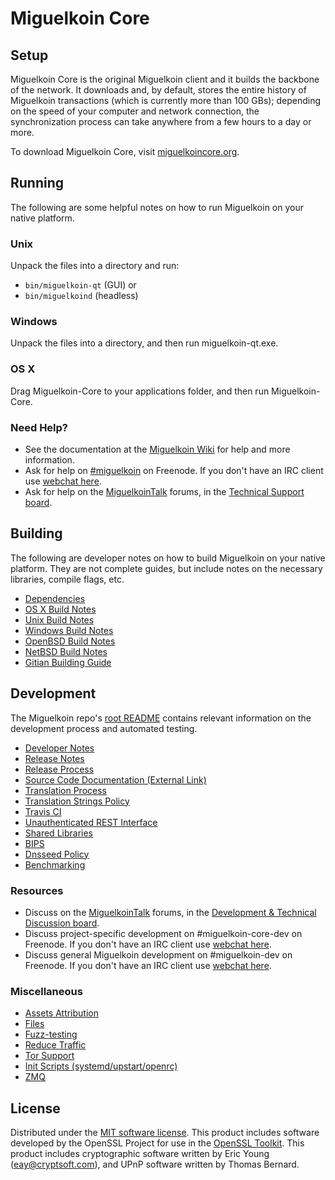 Miguelkoin Core
=============

Setup
---------------------
Miguelkoin Core is the original Miguelkoin client and it builds the backbone of the network. It downloads and, by default, stores the entire history of Miguelkoin transactions (which is currently more than 100 GBs); depending on the speed of your computer and network connection, the synchronization process can take anywhere from a few hours to a day or more.

To download Miguelkoin Core, visit [miguelkoincore.org](https://miguelkoincore.org/en/releases/).

Running
---------------------
The following are some helpful notes on how to run Miguelkoin on your native platform.

### Unix

Unpack the files into a directory and run:

- `bin/miguelkoin-qt` (GUI) or
- `bin/miguelkoind` (headless)

### Windows

Unpack the files into a directory, and then run miguelkoin-qt.exe.

### OS X

Drag Miguelkoin-Core to your applications folder, and then run Miguelkoin-Core.

### Need Help?

* See the documentation at the [Miguelkoin Wiki](https://en.miguelkoin.it/wiki/Main_Page)
for help and more information.
* Ask for help on [#miguelkoin](http://webchat.freenode.net?channels=miguelkoin) on Freenode. If you don't have an IRC client use [webchat here](http://webchat.freenode.net?channels=miguelkoin).
* Ask for help on the [MiguelkoinTalk](https://miguelkointalk.org/) forums, in the [Technical Support board](https://miguelkointalk.org/index.php?board=4.0).

Building
---------------------
The following are developer notes on how to build Miguelkoin on your native platform. They are not complete guides, but include notes on the necessary libraries, compile flags, etc.

- [Dependencies](dependencies.md)
- [OS X Build Notes](build-osx.md)
- [Unix Build Notes](build-unix.md)
- [Windows Build Notes](build-windows.md)
- [OpenBSD Build Notes](build-openbsd.md)
- [NetBSD Build Notes](build-netbsd.md)
- [Gitian Building Guide](gitian-building.md)

Development
---------------------
The Miguelkoin repo's [root README](/README.md) contains relevant information on the development process and automated testing.

- [Developer Notes](developer-notes.md)
- [Release Notes](release-notes.md)
- [Release Process](release-process.md)
- [Source Code Documentation (External Link)](https://dev.visucore.com/miguelkoin/doxygen/)
- [Translation Process](translation_process.md)
- [Translation Strings Policy](translation_strings_policy.md)
- [Travis CI](travis-ci.md)
- [Unauthenticated REST Interface](REST-interface.md)
- [Shared Libraries](shared-libraries.md)
- [BIPS](bips.md)
- [Dnsseed Policy](dnsseed-policy.md)
- [Benchmarking](benchmarking.md)

### Resources
* Discuss on the [MiguelkoinTalk](https://miguelkointalk.org/) forums, in the [Development & Technical Discussion board](https://miguelkointalk.org/index.php?board=6.0).
* Discuss project-specific development on #miguelkoin-core-dev on Freenode. If you don't have an IRC client use [webchat here](http://webchat.freenode.net/?channels=miguelkoin-core-dev).
* Discuss general Miguelkoin development on #miguelkoin-dev on Freenode. If you don't have an IRC client use [webchat here](http://webchat.freenode.net/?channels=miguelkoin-dev).

### Miscellaneous
- [Assets Attribution](assets-attribution.md)
- [Files](files.md)
- [Fuzz-testing](fuzzing.md)
- [Reduce Traffic](reduce-traffic.md)
- [Tor Support](tor.md)
- [Init Scripts (systemd/upstart/openrc)](init.md)
- [ZMQ](zmq.md)

License
---------------------
Distributed under the [MIT software license](/COPYING).
This product includes software developed by the OpenSSL Project for use in the [OpenSSL Toolkit](https://www.openssl.org/). This product includes
cryptographic software written by Eric Young ([eay@cryptsoft.com](mailto:eay@cryptsoft.com)), and UPnP software written by Thomas Bernard.
